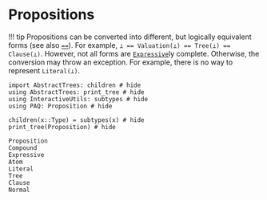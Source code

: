 
# Propositions

!!! tip
    Propositions can be converted into different, but logically equivalent forms (see also [`==`](@ref)). For example, `⊥ == Valuation(⊥) == Tree(⊥) == Clause(⊥)`. However, not all forms are [`Expressive`](@ref)ly complete. Otherwise, the conversion may throw an exception. For example, there is no way to represent `Literal(⊥)`.

```@example
import AbstractTrees: children # hide
using AbstractTrees: print_tree # hide
using InteractiveUtils: subtypes # hide
using PAQ: Proposition # hide

children(x::Type) = subtypes(x) # hide
print_tree(Proposition) # hide
```

```@docs
Proposition
Compound
Expressive
Atom
Literal
Tree
Clause
Normal
```

